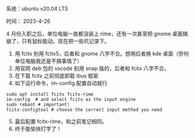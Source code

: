 系统：ubuntu v20.04 LTS

时间： 2023-4-26

4 月份入职之后，单位电脑一直都没装上 rime，还有一次甚至把 gnome 桌面搞崩了，只有鼠标能动。现在把一些坑记录下。

1. 用 fcitx 别用 fcitx5，后者和 gnome 八字不合。想用后者换 kde 桌面（奈何单位电脑我还是不搞事情了）
2. 用官网 deb 包的 vscode 别用 snap 版的，后者和 fcitx 八字不合。
3. 在下载 fcitx 之前彻底卸载 ibus 框架
4. 如下运行命令，im-config 配置自动就行

```
sudo apt install fcitx fcitx-rime
im-config  # and select fcitx as the input engine
sudo reboot # important!
fcitx-configtool # choose the correct input method you need
```

5. 最后配置 fcitx-rime，和之前笔记相同。
6. 终于能愉快打字了！
